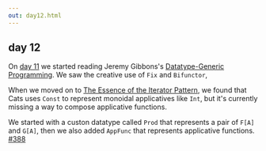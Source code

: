 ```yaml
---
out: day12.html
---
```


  [day11]: day11.html
  [Gibbons2006]: http://www.cs.ox.ac.uk/jeremy.gibbons/publications/dgp.pdf
  [iterator2009]: http://www.comlab.ox.ac.uk/jeremy.gibbons/publications/iterator.pdf
  [388]: https://github.com/typelevel/cats/pull/388

day 12
------

On [day 11][day11] we started reading Jeremy Gibbons's
[Datatype-Generic Programming][Gibbons2006].
We saw the creative use of `Fix` and `Bifunctor`,

When we moved on to [The Essence of the Iterator Pattern][iterator2009],
we found that Cats uses `Const` to represent
monoidal applicatives like `Int`, but it's currently missing
a way to compose applicative functions.

We started with a custon datatype called `Prod`
that represents a pair of `F[A]` and `G[A]`,
then we also added `AppFunc` that represents applicative functions.
[#388][388]
